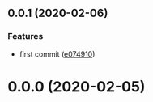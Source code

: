 ## 0.0.1 (2020-02-06)


### Features

* first commit ([e074910](https://github.com/cumt-robin/wuhan_best_wishes/commit/e074910d31bc95e0252c7bae8679b8d9325f9b68))



# 0.0.0 (2020-02-05)



